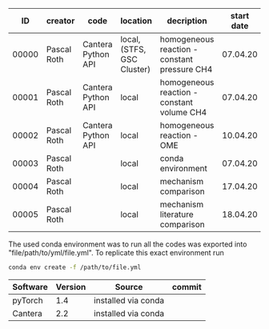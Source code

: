 | ID    | creator     | code               | location                   | decription                                   | start date | end date |
|-------|-------------|--------------------|----------------------------|----------------------------------------------|------------|----------|
| 00000 | Pascal Roth | Cantera Python API | local, (STFS, GSC Cluster) | homogeneous reaction - constant pressure CH4 | 07.04.20   | ...      |
| 00001 | Pascal Roth | Cantera Python API | local                      | homogeneous reaction - constant volume CH4   | 07.04.20   | ...      |
| 00002 | Pascal Roth | Cantera Python API | local                      | homogeneous reaction - OME                   | 10.04.20   | ...      |
| 00003 | Pascal Roth |                    | local                      | conda environment                            | 07.04.20   | ...      |
| 00004 | Pascal Roth |                    | local                      | mechanism comparison                         | 17.04.20   | ...      |
| 00005 | Pascal Roth |                    | local                      | mechanism literature comparison              | 18.04.20   | ...      |

The used conda environment was to run all the codes was exported into "file/path/to/yml/file.yml".
To replicate this exact environment run 
```bash
conda env create -f /path/to/file.yml
```

| Software | Version | Source              | commit |
|----------|---------|---------------------|--------|
| pyTorch  | 1.4     | installed via conda |        |
| Cantera  | 2.2     | installed via conda |        |

